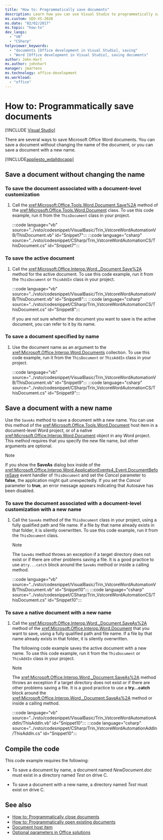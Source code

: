 ```yaml
---
title: "How to: Programmatically save documents"
description: Learn how you can use Visual Studio to programmatically save a document without changing the name of the document, or with a new name.
ms.custom: SEO-VS-2020
ms.date: "02/02/2017"
ms.topic: "how-to"
dev_langs:
  - "VB"
  - "CSharp"
helpviewer_keywords:
  - "documents [Office development in Visual Studio], saving"
  - "Word [Office development in Visual Studio], saving documents"
author: John-Hart
ms.author: johnhart
manager: jmartens
ms.technology: office-development
ms.workload:
  - "office"
---
```

# How to: Programmatically save documents

 [!INCLUDE [Visual Studio](~/includes/applies-to-version/vs-windows-only.md)]

There are several ways to save Microsoft Office Word documents. You can save a document without changing the name of the document, or you can save a document with a new name.

[!INCLUDE[appliesto_wdalldocapp](../vsto/includes/appliesto-wdalldocapp-md.md)]

## Save a document without changing the name

### To save the document associated with a document-level customization

1. Call the <xref:Microsoft.Office.Tools.Word.Document.Save%2A> method of the <xref:Microsoft.Office.Tools.Word.Document> class. To use this code example, run it from the `ThisDocument` class in your project.

     :::code language="vb" source="../vsto/codesnippet/VisualBasic/Trin_VstcoreWordAutomationVB/ThisDocument.vb" id="Snippet7":::
     :::code language="csharp" source="../vsto/codesnippet/CSharp/Trin_VstcoreWordAutomationCS/ThisDocument.cs" id="Snippet7":::

### To save the active document

1. Call the <xref:Microsoft.Office.Interop.Word._Document.Save%2A> method for the active document. To use this code example, run it from the `ThisDocument` or `ThisAddIn` class in your project.

    :::code language="vb" source="../vsto/codesnippet/VisualBasic/Trin_VstcoreWordAutomationVB/ThisDocument.vb" id="Snippet8":::
    :::code language="csharp" source="../vsto/codesnippet/CSharp/Trin_VstcoreWordAutomationCS/ThisDocument.cs" id="Snippet8":::

   If you are not sure whether the document you want to save is the active document, you can refer to it by its name.

### To save a document specified by name

1. Use the document name as an argument to the <xref:Microsoft.Office.Interop.Word.Documents> collection. To use this code example, run it from the `ThisDocument` or `ThisAddIn` class in your project.

     :::code language="vb" source="../vsto/codesnippet/VisualBasic/Trin_VstcoreWordAutomationVB/ThisDocument.vb" id="Snippet9":::
     :::code language="csharp" source="../vsto/codesnippet/CSharp/Trin_VstcoreWordAutomationCS/ThisDocument.cs" id="Snippet9":::

## Save a document with a new name

Use the `SaveAs` method to save a document with a new name. You can use this method of the <xref:Microsoft.Office.Tools.Word.Document> host item in a document-level Word project, or of a native <xref:Microsoft.Office.Interop.Word.Document> object in any Word project. This method requires that you specify the new file name, but other arguments are optional.

> [!NOTE]
> If you show the **SaveAs** dialog box inside of the <xref:Microsoft.Office.Interop.Word.ApplicationEvents4_Event.DocumentBeforeSave> event handler of `ThisDocument` and set the *Cancel* parameter to **false**, the application might quit unexpectedly. If you set the *Cancel* parameter to **true**, an error message appears indicating that Autosave has been disabled.

### To save the document associated with a document-level customization with a new name

1. Call the `SaveAs` method of the `ThisDocument` class in your project, using a fully qualified path and file name. If a file by that name already exists in that folder, it is silently overwritten. To use this code example, run it from the `ThisDocument` class.

    > [!NOTE]
    > The `SaveAs` method throws an exception if a target directory does not exist or if there are other problems saving a file. It is a good practice to use a`try...catch` block around the `SaveAs` method or inside a calling method.

     :::code language="vb" source="../vsto/codesnippet/VisualBasic/Trin_VstcoreWordAutomationVB/ThisDocument.vb" id="Snippet10":::
     :::code language="csharp" source="../vsto/codesnippet/CSharp/Trin_VstcoreWordAutomationCS/ThisDocument.cs" id="Snippet10":::

### To save a native document with a new name

1. Call the <xref:Microsoft.Office.Interop.Word._Document.SaveAs%2A> method of the <xref:Microsoft.Office.Interop.Word.Document> that you want to save, using a fully qualified path and file name. If a file by that name already exists in that folder, it is silently overwritten.

     The following code example saves the active document with a new name. To use this code example, run it from the `ThisDocument` or `ThisAddIn` class in your project.

    > [!NOTE]
    > The <xref:Microsoft.Office.Interop.Word._Document.SaveAs%2A> method throws an exception if a target directory does not exist or if there are other problems saving a file. It is a good practice to use a **try...catch** block around the <xref:Microsoft.Office.Interop.Word._Document.SaveAs%2A> method or inside a calling method.

     :::code language="vb" source="../vsto/codesnippet/VisualBasic/Trin_VstcoreWordAutomationAddIn/ThisAddIn.vb" id="Snippet10":::
     :::code language="csharp" source="../vsto/codesnippet/CSharp/Trin_VstcoreWordAutomationAddIn/ThisAddIn.cs" id="Snippet10":::

## Compile the code

This code example requires the following:

- To save a document by name, a document named *NewDocument.doc* must exist in a directory named *Test* on drive C.

- To save a document with a new name, a directory named *Test* must exist on drive C.

## See also

- [How to: Programmatically close documents](../vsto/how-to-programmatically-close-documents.md)
- [How to: Programmatically open existing documents](../vsto/how-to-programmatically-open-existing-documents.md)
- [Document host item](../vsto/document-host-item.md)
- [Optional parameters in Office solutions](../vsto/optional-parameters-in-office-solutions.md)
